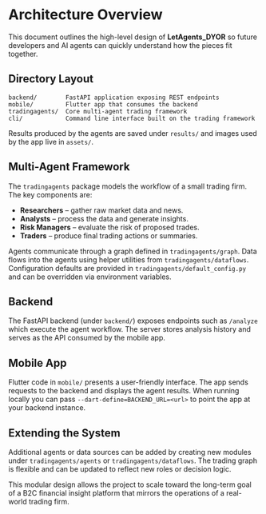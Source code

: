 # Architecture Overview

This document outlines the high-level design of **LetAgents_DYOR** so future developers and AI agents can quickly understand how the pieces fit together.

## Directory Layout

```
backend/        FastAPI application exposing REST endpoints
mobile/         Flutter app that consumes the backend
tradingagents/  Core multi-agent trading framework
cli/            Command line interface built on the trading framework
```

Results produced by the agents are saved under `results/` and images used by the app live in `assets/`.

## Multi-Agent Framework

The `tradingagents` package models the workflow of a small trading firm. The key components are:

- **Researchers** – gather raw market data and news.
- **Analysts** – process the data and generate insights.
- **Risk Managers** – evaluate the risk of proposed trades.
- **Traders** – produce final trading actions or summaries.

Agents communicate through a graph defined in `tradingagents/graph`. Data flows into the agents using helper utilities from `tradingagents/dataflows`. Configuration defaults are provided in `tradingagents/default_config.py` and can be overridden via environment variables.

## Backend

The FastAPI backend (under `backend/`) exposes endpoints such as `/analyze` which execute the agent workflow. The server stores analysis history and serves as the API consumed by the mobile app.

## Mobile App

Flutter code in `mobile/` presents a user-friendly interface. The app sends requests to the backend and displays the agent results. When running locally you can pass `--dart-define=BACKEND_URL=<url>` to point the app at your backend instance.

## Extending the System

Additional agents or data sources can be added by creating new modules under `tradingagents/agents` or `tradingagents/dataflows`. The trading graph is flexible and can be updated to reflect new roles or decision logic.

This modular design allows the project to scale toward the long-term goal of a B2C financial insight platform that mirrors the operations of a real-world trading firm.
